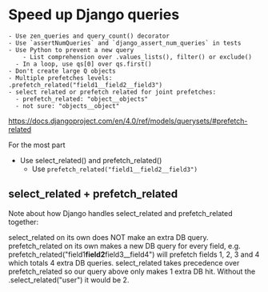 # Speed up Django queries

```
- Use zen_queries and query_count() decorator
- Use `assertNumQueries` and `django_assert_num_queries` in tests
- Use Python to prevent a new query
	- List comprehension over .values_lists(), filter() or exclude()
  - In a loop, use qs[0] over qs.first()
- Don't create large Q objects
- Multiple prefetches levels: .prefetch_related("field1__field2__field3")
- select related or prefetch related for joint prefetches:
  - prefetch_related: "object__objects"
  - not sure: "objects__object"
```

https://docs.djangoproject.com/en/4.0/ref/models/querysets/#prefetch-related

For the most part

- Use select_related() and prefetch_related()
  - Use `prefetch_related("field1__field2__field3")`

## select_related + prefetch_related

Note about how Django handles select_related and prefetch_related together:

select_related on its own does NOT make an extra DB query.
prefetch_related on its own makes a new DB query for every field, e.g. prefetch_related("field1**field2**field3\_\_field4") will prefetch fields 1, 2, 3 and 4 which totals 4 extra DB queries.
select_related takes precedence over prefetch_related so our query above only makes 1 extra DB hit. Without the .select_related("user") it would be 2.
